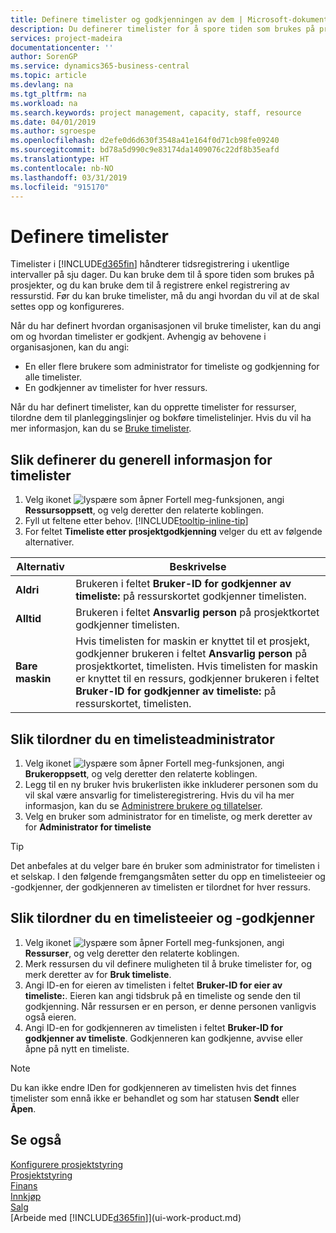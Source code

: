 ```yaml
---
title: Definere timelister og godkjenningen av dem | Microsoft-dokumentasjon
description: Du definerer timelister for å spore tiden som brukes på prosjekter, og bruk av ressurser. Dette er til hjelp ved prosjektstyring, bemanning og kapasitet.
services: project-madeira
documentationcenter: ''
author: SorenGP
ms.service: dynamics365-business-central
ms.topic: article
ms.devlang: na
ms.tgt_pltfrm: na
ms.workload: na
ms.search.keywords: project management, capacity, staff, resource
ms.date: 04/01/2019
ms.author: sgroespe
ms.openlocfilehash: d2efe0d6d630f3548a41e164f0d71cb98fe09240
ms.sourcegitcommit: bd78a5d990c9e83174da1409076c22df8b35eafd
ms.translationtype: HT
ms.contentlocale: nb-NO
ms.lasthandoff: 03/31/2019
ms.locfileid: "915170"
---
```

# <a name="set-up-time-sheets"></a>Definere timelister
Timelister i [!INCLUDE[d365fin](includes/d365fin_md.md)] håndterer tidsregistrering i ukentlige intervaller på sju dager. Du kan bruke dem til å spore tiden som brukes på prosjekter, og du kan bruke dem til å registrere enkel registrering av ressurstid. Før du kan bruke timelister, må du angi hvordan du vil at de skal settes opp og konfigureres.

Når du har definert hvordan organisasjonen vil bruke timelister, kan du angi om og hvordan timelister er godkjent. Avhengig av behovene i organisasjonen, kan du angi:

* En eller flere brukere som administrator for timeliste og godkjenning for alle timelister.
* En godkjenner av timelister for hver ressurs.

Når du har definert timelister, kan du opprette timelister for ressurser, tilordne dem til planleggingslinjer og bokføre timelistelinjer. Hvis du vil ha mer informasjon, kan du se [Bruke timelister](projects-how-use-time-sheets.md).

## <a name="to-set-up-general-information-for-time-sheets"></a>Slik definerer du generell informasjon for timelister
1. Velg ikonet ![lyspære som åpner Fortell meg-funksjonen](media/ui-search/search_small.png "Fortell hva du vil gjøre"), angi **Ressursoppsett**, og velg deretter den relaterte koblingen.  
2. Fyll ut feltene etter behov. [!INCLUDE[tooltip-inline-tip](includes/tooltip-inline-tip_md.md)]
3. For feltet **Timeliste etter prosjektgodkjenning** velger du ett av følgende alternativer.

| Alternativ | Beskrivelse |
| --- | --- |
| **Aldri** |Brukeren i feltet **Bruker-ID for godkjenner av timeliste:** på ressurskortet godkjenner timelisten. |
| **Alltid** |Brukeren i feltet **Ansvarlig person** på prosjektkortet godkjenner timelisten. |
| **Bare maskin** |Hvis timelisten for maskin er knyttet til et prosjekt, godkjenner brukeren i feltet **Ansvarlig person** på prosjektkortet, timelisten. Hvis timelisten for maskin er knyttet til en ressurs, godkjenner brukeren i feltet **Bruker-ID for godkjenner av timeliste:** på ressurskortet, timelisten. |

## <a name="to-assign-a-time-sheet-administrator"></a>Slik tilordner du en timelisteadministrator
1. Velg ikonet ![lyspære som åpner Fortell meg-funksjonen](media/ui-search/search_small.png "Fortell hva du vil gjøre"), angi **Brukeroppsett**, og velg deretter den relaterte koblingen.  
2. Legg til en ny bruker hvis brukerlisten ikke inkluderer personen som du vil skal være ansvarlig for timelisteregistrering. Hvis du vil ha mer informasjon, kan du se [Administrere brukere og tillatelser](ui-how-users-permissions.md).
3. Velg en bruker som administrator for en timeliste, og merk deretter av for **Administrator for timeliste**  

> [!TIP]  
>   Det anbefales at du velger bare én bruker som administrator for timelisten i et selskap. I den følgende fremgangsmåten setter du opp en timelisteeier og -godkjenner, der godkjenneren av timelisten er tilordnet for hver ressurs.  

## <a name="to-assign-a-time-sheets-owner-and-approver"></a>Slik tilordner du en timelisteeier og -godkjenner
1. Velg ikonet ![lyspære som åpner Fortell meg-funksjonen](media/ui-search/search_small.png "Fortell hva du vil gjøre"), angi **Ressurser**, og velg deretter den relaterte koblingen.
2. Merk ressursen du vil definere muligheten til å bruke timelister for, og merk deretter av for **Bruk timeliste**.  
3. Angi ID-en for eieren av timelisten i feltet **Bruker-ID for eier av timeliste:**. Eieren kan angi tidsbruk på en timeliste og sende den til godkjenning. Når ressursen er en person, er denne personen vanligvis også eieren.  
4. Angi ID-en for godkjenneren av timelisten i feltet **Bruker-ID for godkjenner av timeliste**. Godkjenneren kan godkjenne, avvise eller åpne på nytt en timeliste.  

> [!NOTE]  
>   Du kan ikke endre IDen for godkjenneren av timelisten hvis det finnes timelister som ennå ikke er behandlet og som har statusen **Sendt** eller **Åpen**.

## <a name="see-also"></a>Se også
[Konfigurere prosjektstyring](projects-setup-projects.md)  
[Prosjektstyring](projects-manage-projects.md)  
[Finans](finance.md)  
[Innkjøp](purchasing-manage-purchasing.md)         
[Salg](sales-manage-sales.md)      
[Arbeide med [!INCLUDE[d365fin](includes/d365fin_md.md)]](ui-work-product.md)  
